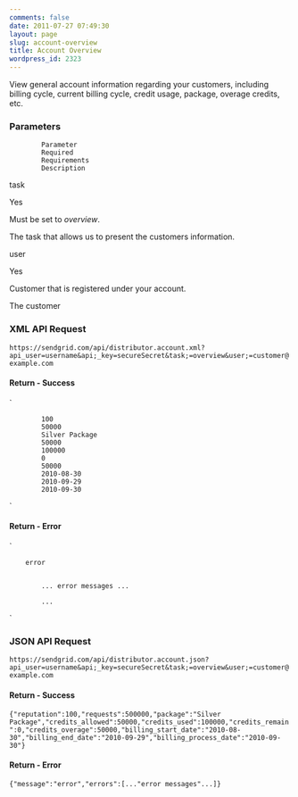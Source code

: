 ```yaml
---
comments: false
date: 2011-07-27 07:49:30
layout: page
slug: account-overview
title: Account Overview
wordpress_id: 2323
---
```


View general account information regarding your customers, including billing cycle, current billing cycle, credit usage, package, overage credits, etc.





### Parameters






	
		


			Parameter
			Required
			Requirements
			Description
		
		


			
task

			
Yes

			
Must be set to _overview_.

			
The task that allows us to present the customers
			information.

		
		


			
user

			
Yes

			
Customer that is registered under your account.

			
The customer

		
	




### XML API Request



`https://sendgrid.com/api/distributor.account.xml?api_user=username&api;_key=secureSecret&task;=overview&user;=customer@example.com`



#### Return - Success



`
	
		
			100
			50000
			Silver Package
			50000
			100000
			0
			50000
			2010-08-30
			2010-09-29
			2010-09-30
		
	
`



#### Return - Error



`
	
		error
		
			
			... error messages ...
			
			...
		
	
`



### JSON API Request



`https://sendgrid.com/api/distributor.account.json?api_user=username&api;_key=secureSecret&task;=overview&user;=customer@example.com`



#### Return - Success



`{"reputation":100,"requests":500000,"package":"Silver
Package","credits_allowed":50000,"credits_used":100000,"credits_remain":0,"credits_overage":50000,"billing_start_date":"2010-08-30","billing_end_date":"2010-09-29","billing_process_date":"2010-09-30"}`



#### Return - Error



`{"message":"error","errors":[..."error messages"...]}`

